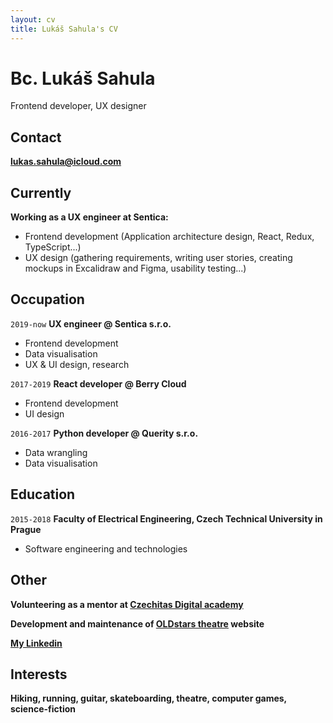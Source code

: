 ```yaml
---
layout: cv
title: Lukáš Sahula's CV
---
```

# Bc. Lukáš Sahula
Frontend developer, UX designer

## Contact

__[lukas.sahula@icloud.com](mailto:lukas.sahula@icloud.com)__

## Currently

__Working as a UX engineer at Sentica:__

- Frontend development (Application architecture design, React, Redux, TypeScript...)
- UX design (gathering requirements, writing user stories, creating mockups in Excalidraw and Figma, usability testing...)

## Occupation

`2019-now`
__UX engineer @ Sentica s.r.o.__

- Frontend development
- Data visualisation
- UX & UI design, research

`2017-2019`
__React developer @ Berry Cloud__

- Frontend development
- UI design

`2016-2017`
__Python developer @ Querity s.r.o.__

- Data wrangling
- Data visualisation

## Education

`2015-2018`
__Faculty of Electrical Engineering, Czech Technical University in Prague__

- Software engineering and technologies

## Other

__Volunteering as a mentor at [Czechitas Digital academy](https://www.czechitas.cz/en/courses)__

__Development and maintenance of [OLDstars theatre](https://www.oldstars.cz/) website__

__[My Linkedin](https://www.linkedin.com/in/luk%C3%A1%C5%A1-sahula-3932971b7/)__

## Interests

__Hiking, running, guitar, skateboarding, theatre, computer games, science-fiction__
